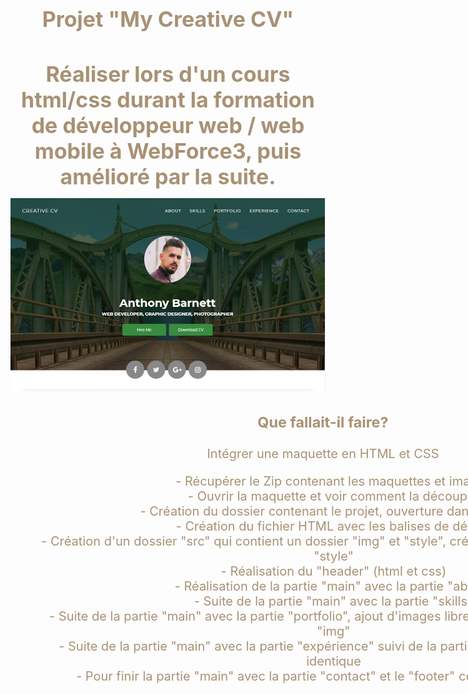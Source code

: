 <h1 align="center" style="border-bottom: none !important; margin-bottom: 5px !important; text-decoration: none; font-size: 34px; color: #a89274;">
    Projet "My Creative CV"
</h1>
<h2 align="center" style="border-bottom: none !important; margin-bottom: 5px !important; text-decoration: none; font-size: 34px; color: #a89274;">
    Réaliser lors d'un cours html/css durant la formation de développeur web / web mobile à WebForce3, puis amélioré par la suite.
</h2>
<p align="center">
    <img src="./maquettes/01-Header.JPG" width="800" alt="Creative Cv header"/>
</p>
<div style="font-size: 20px; color: #a89274; text-align: center; margin: 0 auto; width: 1000px">
    <h3> Que fallait-il faire?</h3>
    <p>Intégrer une maquette en HTML et CSS</p>
    <ul style="list-style-type: none;">
        <li> - Récupérer le Zip contenant les maquettes et images </li>
        <li> - Ouvrir la maquette et voir comment la découper </li> 
        <li> - Création du dossier contenant le projet, ouverture dans VSCode </li>
        <li> - Création du fichier HTML avec les balises de départ </li>
        <li> - Création d'un dossier "src" qui contient un dossier "img" et "style", création des fichiers css dans "style" </li>
        <li> - Réalisation du "header" (html et css) </li>
        <li> - Réalisation de la partie "main" avec la partie "about" </li>
        <li> - Suite de la partie "main" avec la partie "skills" </li>
        <li> - Suite de la partie "main" avec la partie "portfolio", ajout d'images libre de droits dans le dossier "img" </li>
        <li> - Suite de la partie "main" avec la partie "expérience" suivi de la partie "formation", elles sont identique </li>
        <li> - Pour finir la partie "main" avec la partie "contact" et le "footer" contenant le copyright </li>
    </ul> 
</div>